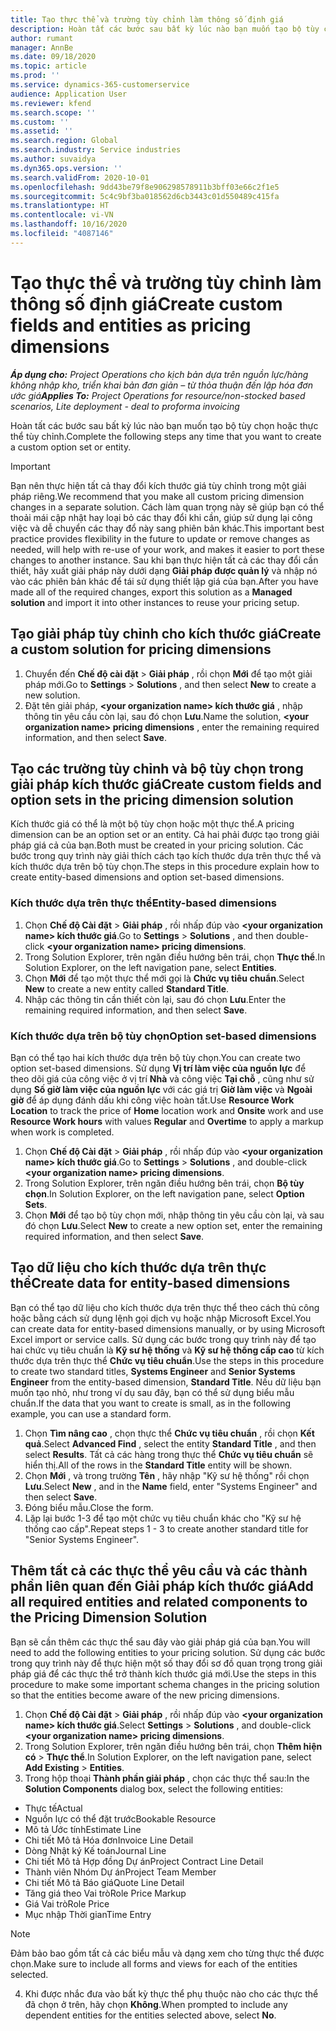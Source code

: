 ```yaml
---
title: Tạo thực thể và trường tùy chỉnh làm thông số định giá
description: Hoàn tất các bước sau bất kỳ lúc nào bạn muốn tạo bộ tùy chọn hoặc thực thể tùy chỉnh.
author: rumant
manager: AnnBe
ms.date: 09/18/2020
ms.topic: article
ms.prod: ''
ms.service: dynamics-365-customerservice
audience: Application User
ms.reviewer: kfend
ms.search.scope: ''
ms.custom: ''
ms.assetid: ''
ms.search.region: Global
ms.search.industry: Service industries
ms.author: suvaidya
ms.dyn365.ops.version: ''
ms.search.validFrom: 2020-10-01
ms.openlocfilehash: 9dd43be79f8e906298578911b3bff03e66c2f1e5
ms.sourcegitcommit: 5c4c9bf3ba018562d6cb3443c01d550489c415fa
ms.translationtype: HT
ms.contentlocale: vi-VN
ms.lasthandoff: 10/16/2020
ms.locfileid: "4087146"
---
```

# <a name="create-custom-fields-and-entities-as-pricing-dimensions"></a><span data-ttu-id="8cd88-103">Tạo thực thể và trường tùy chỉnh làm thông số định giá</span><span class="sxs-lookup"><span data-stu-id="8cd88-103">Create custom fields and entities as pricing dimensions</span></span>

<span data-ttu-id="8cd88-104">_**Áp dụng cho:** Project Operations cho kịch bản dựa trên nguồn lực/hàng không nhập kho, triển khai bản đơn giản – từ thỏa thuận đến lập hóa đơn ước giá_</span><span class="sxs-lookup"><span data-stu-id="8cd88-104">_**Applies To:** Project Operations for resource/non-stocked based scenarios, Lite deployment - deal to proforma invoicing_</span></span>

<span data-ttu-id="8cd88-105">Hoàn tất các bước sau bất kỳ lúc nào bạn muốn tạo bộ tùy chọn hoặc thực thể tùy chỉnh.</span><span class="sxs-lookup"><span data-stu-id="8cd88-105">Complete the following steps any time that you want to create a custom option set or entity.</span></span>

> [!IMPORTANT]
> <span data-ttu-id="8cd88-106">Bạn nên thực hiện tất cả thay đổi kích thước giá tùy chỉnh trong một giải pháp riêng.</span><span class="sxs-lookup"><span data-stu-id="8cd88-106">We recommend that you make all custom pricing dimension changes in a separate solution.</span></span> <span data-ttu-id="8cd88-107">Cách làm quan trọng này sẽ giúp bạn có thể thoải mái cập nhật hay loại bỏ các thay đổi khi cần, giúp sử dụng lại công việc và dễ chuyển các thay đổ này sang phiên bản khác.</span><span class="sxs-lookup"><span data-stu-id="8cd88-107">This important best practice provides flexibility in the future to update or remove changes as needed, will help with re-use of your work, and makes it easier to port these changes to another instance.</span></span> <span data-ttu-id="8cd88-108">Sau khi bạn thực hiện tất cả các thay đổi cần thiết, hãy xuất giải pháp này dưới dạng **Giải pháp được quản lý** và nhập nó vào các phiên bản khác để tái sử dụng thiết lập giá của bạn.</span><span class="sxs-lookup"><span data-stu-id="8cd88-108">After you have made all of the required changes, export this solution as a **Managed solution** and import it into other instances to reuse your pricing setup.</span></span>


## <a name="create-a-custom-solution-for-pricing-dimensions"></a><span data-ttu-id="8cd88-109">Tạo giải pháp tùy chỉnh cho kích thước giá</span><span class="sxs-lookup"><span data-stu-id="8cd88-109">Create a custom solution for pricing dimensions</span></span>
1. <span data-ttu-id="8cd88-110">Chuyển đến **Chế độ cài đặt** > **Giải pháp** , rồi chọn **Mới** để tạo một giải pháp mới.</span><span class="sxs-lookup"><span data-stu-id="8cd88-110">Go to **Settings** > **Solutions** , and then select **New** to create a new solution.</span></span> 
2. <span data-ttu-id="8cd88-111">Đặt tên giải pháp, **\<your organization name> kích thước giá** , nhập thông tin yêu cầu còn lại, sau đó chọn **Lưu**.</span><span class="sxs-lookup"><span data-stu-id="8cd88-111">Name the solution, **\<your organization name> pricing dimensions** , enter the remaining required information, and then select **Save**.</span></span>
  
## <a name="create-custom-fields-and-option-sets-in-the-pricing-dimension-solution"></a><span data-ttu-id="8cd88-112">Tạo các trường tùy chỉnh và bộ tùy chọn trong giải pháp kích thước giá</span><span class="sxs-lookup"><span data-stu-id="8cd88-112">Create custom fields and option sets in the pricing dimension solution</span></span>

<span data-ttu-id="8cd88-113">Kích thước giá có thể là một bộ tùy chọn hoặc một thực thể.</span><span class="sxs-lookup"><span data-stu-id="8cd88-113">A pricing dimension can be an option set or an entity.</span></span> <span data-ttu-id="8cd88-114">Cả hai phải được tạo trong giải pháp giá cả của bạn.</span><span class="sxs-lookup"><span data-stu-id="8cd88-114">Both must be created in your pricing solution.</span></span> <span data-ttu-id="8cd88-115">Các bước trong quy trình này giải thích cách tạo kích thước dựa trên thực thể và kích thước dựa trên bộ tùy chọn.</span><span class="sxs-lookup"><span data-stu-id="8cd88-115">The steps in this procedure explain how to create entity-based dimensions and option set-based dimensions.</span></span>

### <a name="entity-based-dimensions"></a><span data-ttu-id="8cd88-116">Kích thước dựa trên thực thể</span><span class="sxs-lookup"><span data-stu-id="8cd88-116">Entity-based dimensions</span></span>

1. <span data-ttu-id="8cd88-117">Chọn **Chế độ Cài đặt** > **Giải pháp** , rồi nhấp đúp vào **\<your organization name> kích thước giá**.</span><span class="sxs-lookup"><span data-stu-id="8cd88-117">Go to **Settings** > **Solutions** , and then double-click **\<your organization name> pricing dimensions**.</span></span>
2. <span data-ttu-id="8cd88-118">Trong Solution Explorer, trên ngăn điều hướng bên trái, chọn **Thực thể**.</span><span class="sxs-lookup"><span data-stu-id="8cd88-118">In Solution Explorer, on the left navigation pane, select **Entities**.</span></span>
3. <span data-ttu-id="8cd88-119">Chọn **Mới** để tạo một thực thể mới gọi là **Chức vụ tiêu chuẩn**.</span><span class="sxs-lookup"><span data-stu-id="8cd88-119">Select **New** to create a new entity called **Standard Title**.</span></span> 
4. <span data-ttu-id="8cd88-120">Nhập các thông tin cần thiết còn lại, sau đó chọn **Lưu**.</span><span class="sxs-lookup"><span data-stu-id="8cd88-120">Enter the remaining required information, and then select **Save**.</span></span>


### <a name="option-set-based-dimensions"></a><span data-ttu-id="8cd88-121">Kích thước dựa trên bộ tùy chọn</span><span class="sxs-lookup"><span data-stu-id="8cd88-121">Option set-based dimensions</span></span> 
<span data-ttu-id="8cd88-122">Bạn có thể tạo hai kích thước dựa trên bộ tùy chọn.</span><span class="sxs-lookup"><span data-stu-id="8cd88-122">You can create two option set-based dimensions.</span></span> <span data-ttu-id="8cd88-123">Sử dụng **Vị trí làm việc của nguồn lực** để theo dõi giá của công việc ở vị trí **Nhà** và công việc **Tại chỗ** , cũng như sử dụng **Số giờ làm việc của nguồn lực** với các giá trị **Giờ làm việc** và **Ngoài giờ** để áp dụng đánh dấu khi công việc hoàn tất.</span><span class="sxs-lookup"><span data-stu-id="8cd88-123">Use **Resource Work Location** to track the price of **Home** location work and **Onsite** work and use **Resource Work hours** with values **Regular** and **Overtime** to apply a markup when work is completed.</span></span>


1. <span data-ttu-id="8cd88-124">Chọn **Chế độ Cài đặt** > **Giải pháp** , rồi nhấp đúp vào **\<your organization name> kích thước giá**.</span><span class="sxs-lookup"><span data-stu-id="8cd88-124">Go to **Settings** > **Solutions** , and double-click  **\<your organization name> pricing dimensions**.</span></span> 
2. <span data-ttu-id="8cd88-125">Trong Solution Explorer, trên ngăn điều hướng bên trái, chọn **Bộ tùy chọn**.</span><span class="sxs-lookup"><span data-stu-id="8cd88-125">In Solution Explorer, on the left navigation pane, select  **Option Sets**.</span></span> 
3. <span data-ttu-id="8cd88-126">Chọn **Mới** để tạo bộ tùy chọn mới, nhập thông tin yêu cầu còn lại, và sau đó chọn **Lưu**.</span><span class="sxs-lookup"><span data-stu-id="8cd88-126">Select **New** to create a new option set, enter the remaining required information, and then select **Save**.</span></span>

## <a name="create-data-for-entity-based-dimensions"></a><span data-ttu-id="8cd88-127">Tạo dữ liệu cho kích thước dựa trên thực thể</span><span class="sxs-lookup"><span data-stu-id="8cd88-127">Create data for entity-based dimensions</span></span>

<span data-ttu-id="8cd88-128">Bạn có thể tạo dữ liệu cho kích thước dựa trên thực thể theo cách thủ công hoặc bằng cách sử dụng lệnh gọi dịch vụ hoặc nhập Microsoft Excel.</span><span class="sxs-lookup"><span data-stu-id="8cd88-128">You can create data for entity-based dimensions manually, or by using Microsoft Excel import or service calls.</span></span> <span data-ttu-id="8cd88-129">Sử dụng các bước trong quy trình này để tạo hai chức vụ tiêu chuẩn là **Kỹ sư hệ thống** và **Kỹ sư hệ thống cấp cao** từ kích thước dựa trên thực thể **Chức vụ tiêu chuẩn**.</span><span class="sxs-lookup"><span data-stu-id="8cd88-129">Use the steps in this procedure to create two standard titles, **Systems Engineer** and **Senior Systems Engineer** from the entity-based dimension, **Standard Title**.</span></span> <span data-ttu-id="8cd88-130">Nếu dữ liệu bạn muốn tạo nhỏ, như trong ví dụ sau đây, bạn có thể sử dụng biểu mẫu chuẩn.</span><span class="sxs-lookup"><span data-stu-id="8cd88-130">If the data that you want to create is small, as in the following example, you can use a standard form.</span></span>

1. <span data-ttu-id="8cd88-131">Chọn **Tìm nâng cao** , chọn thực thể **Chức vụ tiêu chuẩn** , rồi chọn **Kết quả**.</span><span class="sxs-lookup"><span data-stu-id="8cd88-131">Select **Advanced Find** , select the entity **Standard Title** , and then select **Results**.</span></span> <span data-ttu-id="8cd88-132">Tất cả các hàng trong thực thể **Chức vụ tiêu chuẩn** sẽ hiển thị.</span><span class="sxs-lookup"><span data-stu-id="8cd88-132">All of the rows in the **Standard Title** entity will be shown.</span></span>
2. <span data-ttu-id="8cd88-133">Chọn **Mới** , và trong trường **Tên** , hãy nhập "Kỹ sư hệ thống" rồi chọn **Lưu**.</span><span class="sxs-lookup"><span data-stu-id="8cd88-133">Select **New** , and in the **Name** field, enter "Systems Engineer" and then select **Save**.</span></span>
3. <span data-ttu-id="8cd88-134">Đóng biểu mẫu.</span><span class="sxs-lookup"><span data-stu-id="8cd88-134">Close the form.</span></span> 
4. <span data-ttu-id="8cd88-135">Lặp lại bước 1-3 để tạo một chức vụ tiêu chuẩn khác cho "Kỹ sư hệ thống cao cấp".</span><span class="sxs-lookup"><span data-stu-id="8cd88-135">Repeat steps 1 - 3 to create another standard title for "Senior Systems Engineer".</span></span>

## <a name="add-all-required-entities-and-related-components-to-the-pricing-dimension-solution"></a><span data-ttu-id="8cd88-136">Thêm tất cả các thực thể yêu cầu và các thành phần liên quan đến Giải pháp kích thước giá</span><span class="sxs-lookup"><span data-stu-id="8cd88-136">Add all required entities and related components to the Pricing Dimension Solution</span></span>
<span data-ttu-id="8cd88-137">Bạn sẽ cần thêm các thực thể sau đây vào giải pháp giá của bạn.</span><span class="sxs-lookup"><span data-stu-id="8cd88-137">You will need to add the following entities to your pricing solution.</span></span> <span data-ttu-id="8cd88-138">Sử dụng các bước trong quy trình này để thực hiện một số thay đổi sơ đồ quan trọng trong giải pháp giá để các thực thể trở thành kích thước giá mới.</span><span class="sxs-lookup"><span data-stu-id="8cd88-138">Use the steps in this procedure to make some important schema changes in the pricing solution so that the entities become aware of the new pricing dimensions.</span></span>

1. <span data-ttu-id="8cd88-139">Chọn **Chế độ Cài đặt** > **Giải pháp** , rồi nhấp đúp vào **\<your organization name> kích thước giá**.</span><span class="sxs-lookup"><span data-stu-id="8cd88-139">Select **Settings** > **Solutions** , and double-click **\<your organization name> pricing dimensions**.</span></span> 
2. <span data-ttu-id="8cd88-140">Trong Solution Explorer, trên ngăn điều hướng bên trái, chọn **Thêm hiện có** > **Thực thể**.</span><span class="sxs-lookup"><span data-stu-id="8cd88-140">In Solution Explorer, on the left navigation pane, select **Add Existing** > **Entities**.</span></span>
3. <span data-ttu-id="8cd88-141">Trong hộp thoại **Thành phần giải pháp** , chọn các thực thể sau:</span><span class="sxs-lookup"><span data-stu-id="8cd88-141">In the **Solution Components** dialog box, select the following entities:</span></span>

  - <span data-ttu-id="8cd88-142">Thực tế</span><span class="sxs-lookup"><span data-stu-id="8cd88-142">Actual</span></span>
  - <span data-ttu-id="8cd88-143">Nguồn lực có thể đặt trước</span><span class="sxs-lookup"><span data-stu-id="8cd88-143">Bookable Resource</span></span>
  - <span data-ttu-id="8cd88-144">Mô tả Ước tính</span><span class="sxs-lookup"><span data-stu-id="8cd88-144">Estimate Line</span></span>
  - <span data-ttu-id="8cd88-145">Chi tiết Mô tả Hóa đơn</span><span class="sxs-lookup"><span data-stu-id="8cd88-145">Invoice Line Detail</span></span>
  - <span data-ttu-id="8cd88-146">Dòng Nhật ký Kế toán</span><span class="sxs-lookup"><span data-stu-id="8cd88-146">Journal Line</span></span>
  - <span data-ttu-id="8cd88-147">Chi tiết Mô tả Hợp đồng Dự án</span><span class="sxs-lookup"><span data-stu-id="8cd88-147">Project Contract Line Detail</span></span>
  - <span data-ttu-id="8cd88-148">Thành viên Nhóm Dự án</span><span class="sxs-lookup"><span data-stu-id="8cd88-148">Project Team Member</span></span>
  - <span data-ttu-id="8cd88-149">Chi tiết Mô tả Báo giá</span><span class="sxs-lookup"><span data-stu-id="8cd88-149">Quote Line Detail</span></span>
  - <span data-ttu-id="8cd88-150">Tăng giá theo Vai trò</span><span class="sxs-lookup"><span data-stu-id="8cd88-150">Role Price Markup</span></span>
  - <span data-ttu-id="8cd88-151">Giá Vai trò</span><span class="sxs-lookup"><span data-stu-id="8cd88-151">Role Price</span></span> 
  - <span data-ttu-id="8cd88-152">Mục nhập Thời gian</span><span class="sxs-lookup"><span data-stu-id="8cd88-152">Time Entry</span></span> 


> [!NOTE]
> <span data-ttu-id="8cd88-153">Đảm bảo bao gồm tất cả các biểu mẫu và dạng xem cho từng thực thể được chọn.</span><span class="sxs-lookup"><span data-stu-id="8cd88-153">Make sure to include all forms and views for each of the entities selected.</span></span>

4. <span data-ttu-id="8cd88-154">Khi được nhắc đưa vào bất kỳ thực thể phụ thuộc nào cho các thực thể đã chọn ở trên, hãy chọn **Không**.</span><span class="sxs-lookup"><span data-stu-id="8cd88-154">When prompted to include any dependent entities for the entities selected above, select **No**.</span></span>

